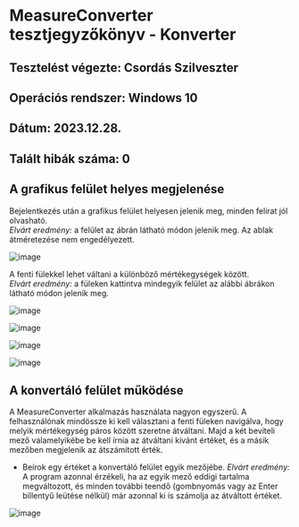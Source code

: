 # MeasureConverter tesztjegyzőkönyv - Konverter
## Tesztelést végezte: Csordás Szilveszter
## Operációs rendszer: Windows 10
## Dátum: 2023.12.28.
## Talált hibák száma: 0

## A grafikus felület helyes megjelenése
Bejelentkezés után a grafikus felület helyesen jelenik meg, minden felirat jól olvasható.  
*Elvárt eredmény:* a felület az ábrán látható módon jelenik meg. Az ablak átméretezése nem engedélyezett.  

![image](https://github.com/SziliCs/MeasureConverter/assets/150517090/27d5a0bc-e791-4d9d-9d73-d5f246963e7f)

A fenti fülekkel lehet váltani a különböző mértékegységek között.  
*Elvárt eredmény:* a füleken kattintva mindegyik felület az alábbi ábrákon látható módon jelenik meg.  

![image](https://github.com/SziliCs/MeasureConverter/assets/150517090/74f2a4b8-322a-4bee-9e23-ef839624bc94)

![image](https://github.com/SziliCs/MeasureConverter/assets/150517090/2437e2ad-c6ca-4135-aa85-9e306d9b5387)

![image](https://github.com/SziliCs/MeasureConverter/assets/150517090/eb92b054-e334-4b7d-9497-0ec24d414506)

![image](https://github.com/SziliCs/MeasureConverter/assets/150517090/c3229aee-8664-440f-a02a-b45446d3df42)

## A konvertáló felület működése
A MeasureConverter alkalmazás használata nagyon egyszerű. A felhasználónak mindössze ki kell választani a fenti füleken navigálva, hogy melyik mértékegység páros között szeretne átváltani. Majd a két beviteli mező valamelyikébe be kell írnia az átváltani kívánt értéket, és a másik mezőben megjelenik az átszámított érték.  
- Beírok egy értéket a konvertáló felület egyik mezőjébe.
*Elvárt eredmény:* A program azonnal érzékeli, ha az egyik mező eddigi tartalma megváltozott, és minden további teendő (gombnyomás vagy az Enter billentyű leütése nélkül) már azonnal ki is számolja az átváltott értéket.  

![image](https://github.com/SziliCs/MeasureConverter/assets/150517090/ad9f2ec8-c7cf-4c66-8eeb-e47c983d8f9e)



